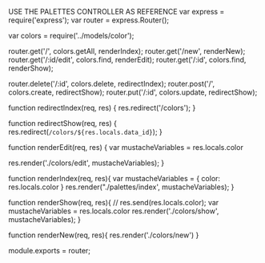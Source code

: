 USE THE PALETTES CONTROLLER AS REFERENCE
var express = require('express');
var router = express.Router();

var colors =  require('../models/color');


router.get('/', colors.getAll, renderIndex);
router.get('/new', renderNew);
router.get('/:id/edit', colors.find, renderEdit);
router.get('/:id', colors.find, renderShow);


router.delete('/:id', colors.delete, redirectIndex);
router.post('/', colors.create, redirectShow);
router.put('/:id', colors.update, redirectShow);


function redirectIndex(req, res) {
  res.redirect('/colors');
}

function redirectShow(req, res) {
  res.redirect(`/colors/${res.locals.data_id}`);
}

function renderEdit(req, res) {
  var mustacheVariables = res.locals.color

  res.render('./colors/edit', mustacheVariables);
}


function renderIndex(req, res){
  var mustacheVariables = {
    color: res.locals.color
  }
 res.render("./palettes/index', mustacheVariables);
}

function renderShow(req, res){
  // res.send(res.locals.color);
  var mustacheVariables = res.locals.color
  res.render('./colors/show', mustacheVariables);
}

function renderNew(req, res){
  res.render('./colors/new')
}

module.exports = router;